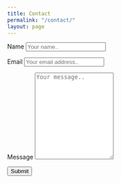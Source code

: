 ```yaml
---
title: Contact
permalink: "/contact/"
layout: page
---
```


 <div class="container">
  <form action="action_page.php">
<p>
    <label for="fname">Name</label>
    <input type="text" id="name" name="name" placeholder="Your name.."></p>
<p>
    <label for="lname">Email</label>
    <input type="text" id="email" name="email" placeholder="Your email address.."></p>
<p>
    <label for="message">Message</label>
    <textarea id="subject" name="message" placeholder="Your message.." style="height:200px"></textarea></p>
<p>
    <input type="submit" value="Submit">
</p>
  </form>
</div> 